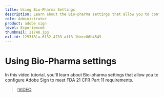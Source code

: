 ```yaml
---
title: Using Bio-Pharma Settings
description: Learn about the Bio-pharma settings that allow you to configure Adobe Sign to meet FDA 21 CFR Part 11 requirements
role: Administrator
product: adobe sign
level: Experienced
thumbnail: 21748.jpg
exl-id: 1253f81a-6132-4733-a113-1bbce86b4549
---
```

# Using Bio-Pharma settings

In this video tutorial, you'll learn about Bio-pharma settings that allow you to configure Adobe Sign to meet FDA 21 CFR Part 11 requirements.

>[!VIDEO](https://video.tv.adobe.com/v/21748?hidetitle=true)
